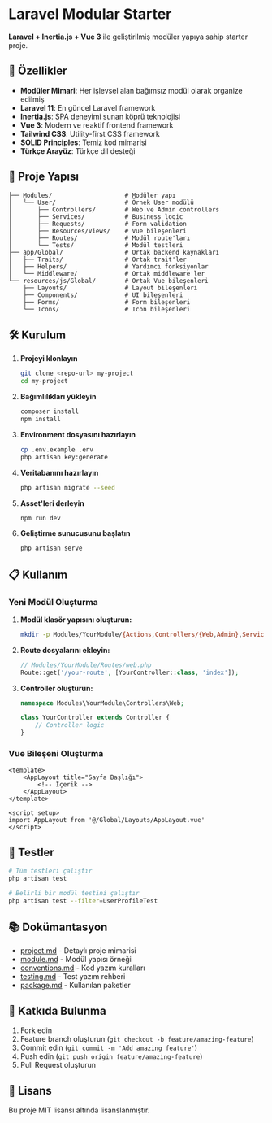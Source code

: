 # Laravel Modular Starter

**Laravel + Inertia.js + Vue 3** ile geliştirilmiş modüler yapıya sahip starter proje.

## 🚀 Özellikler

- **Modüler Mimari**: Her işlevsel alan bağımsız modül olarak organize edilmiş
- **Laravel 11**: En güncel Laravel framework
- **Inertia.js**: SPA deneyimi sunan köprü teknolojisi  
- **Vue 3**: Modern ve reaktif frontend framework
- **Tailwind CSS**: Utility-first CSS framework
- **SOLID Principles**: Temiz kod mimarisi
- **Türkçe Arayüz**: Türkçe dil desteği

## 📁 Proje Yapısı

```
├── Modules/                    # Modüler yapı
│   └── User/                   # Örnek User modülü
│       ├── Controllers/        # Web ve Admin controllers
│       ├── Services/           # Business logic
│       ├── Requests/           # Form validation
│       ├── Resources/Views/    # Vue bileşenleri
│       ├── Routes/             # Modül route'ları
│       └── Tests/              # Modül testleri
├── app/Global/                 # Ortak backend kaynakları
│   ├── Traits/                 # Ortak trait'ler
│   ├── Helpers/                # Yardımcı fonksiyonlar
│   └── Middleware/             # Ortak middleware'ler
└── resources/js/Global/        # Ortak Vue bileşenleri
    ├── Layouts/                # Layout bileşenleri
    ├── Components/             # UI bileşenleri
    ├── Forms/                  # Form bileşenleri
    └── Icons/                  # Icon bileşenleri
```

## 🛠️ Kurulum

1. **Projeyi klonlayın**
   ```bash
   git clone <repo-url> my-project
   cd my-project
   ```

2. **Bağımlılıkları yükleyin**
   ```bash
   composer install
   npm install
   ```

3. **Environment dosyasını hazırlayın**
   ```bash
   cp .env.example .env
   php artisan key:generate
   ```

4. **Veritabanını hazırlayın**
   ```bash
   php artisan migrate --seed
   ```

5. **Asset'leri derleyin**
   ```bash
   npm run dev
   ```

6. **Geliştirme sunucusunu başlatın**
   ```bash
   php artisan serve
   ```

## 📋 Kullanım

### Yeni Modül Oluşturma

1. **Modül klasör yapısını oluşturun:**
   ```bash
   mkdir -p Modules/YourModule/{Actions,Controllers/{Web,Admin},Services,Routes,Resources/Views/{Web,Admin}}
   ```

2. **Route dosyalarını ekleyin:**
   ```php
   // Modules/YourModule/Routes/web.php
   Route::get('/your-route', [YourController::class, 'index']);
   ```

3. **Controller oluşturun:**
   ```php
   namespace Modules\YourModule\Controllers\Web;
   
   class YourController extends Controller {
       // Controller logic
   }
   ```

### Vue Bileşeni Oluşturma

```vue
<template>
    <AppLayout title="Sayfa Başlığı">
        <!-- İçerik -->
    </AppLayout>
</template>

<script setup>
import AppLayout from '@/Global/Layouts/AppLayout.vue'
</script>
```

## 🧪 Testler

```bash
# Tüm testleri çalıştır
php artisan test

# Belirli bir modül testini çalıştır  
php artisan test --filter=UserProfileTest
```

## 📚 Dokümantasyon

- [project.md](project.md) - Detaylı proje mimarisi
- [module.md](module.md) - Modül yapısı örneği
- [conventions.md](conventions.md) - Kod yazım kuralları
- [testing.md](testing.md) - Test yazım rehberi
- [package.md](package.md) - Kullanılan paketler

## 🤝 Katkıda Bulunma

1. Fork edin
2. Feature branch oluşturun (`git checkout -b feature/amazing-feature`)
3. Commit edin (`git commit -m 'Add amazing feature'`)
4. Push edin (`git push origin feature/amazing-feature`)
5. Pull Request oluşturun

## 📄 Lisans

Bu proje MIT lisansı altında lisanslanmıştır.
